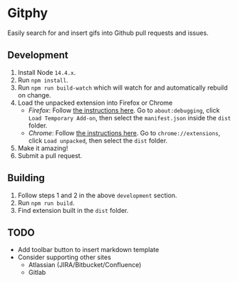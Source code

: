 # Gitphy

Easily search for and insert gifs into Github pull requests and issues.

## Development

1. Install Node `14.4.x`.
2. Run `npm install`.
3. Run `npm run build-watch` which will watch for and automatically rebuild on
   change.
4. Load the unpacked extension into Firefox or Chrome
   - _Firefox_: Follow
     [the instructions here](https://developer.mozilla.org/en-US/docs/Mozilla/Add-ons/WebExtensions/Your_first_WebExtension#Trying_it_out).
     Go to `about:debugging`, click `Load Temporary Add-on`, then select the
     `manifest.json` inside the `dist` folder.
   - _Chrome_: Follow
     [the instructions here](https://developer.chrome.com/extensions/getstarted).
     Go to `chrome://extensions`, click `Load unpacked`, then select the `dist`
     folder.
5. Make it amazing!
6. Submit a pull request.

## Building

1. Follow steps 1 and 2 in the above `development` section.
2. Run `npm run build`.
3. Find extension built in the `dist` folder.

## TODO

- Add toolbar button to insert markdown template
- Consider supporting other sites
  - Atlassian (JIRA/Bitbucket/Confluence)
  - Gitlab
